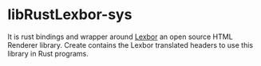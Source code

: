 # libRustLexbor-sys

It is rust bindings and wrapper around [Lexbor](https://github.com/lexbor/lexbor) an open source HTML Renderer library. Create contains the Lexbor translated headers to use this library in Rust programs.

